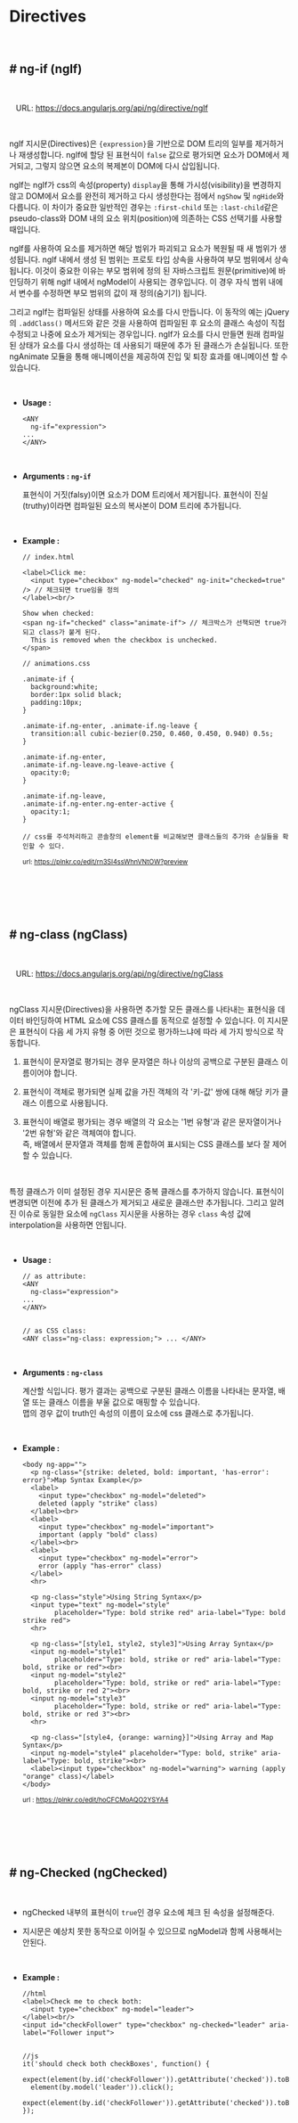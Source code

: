 # Directives

<br>

## # ng-if (ngIf)

<br>

&nbsp;&nbsp; URL: https://docs.angularjs.org/api/ng/directive/ngIf

<br>

ngIf 지시문(Directives)은 `{expression}`을 기반으로 DOM 트리의 일부를 제거하거나 재생성합니다. ngIf에 할당 된 표현식이 `false` 값으로 평가되면 요소가 DOM에서 제거되고, 그렇지 않으면 요소의 복제본이 DOM에 다시 삽입됩니다.

ngIf는 ngIf가 css의 속성(property) `display`을 통해 가시성(visibility)을 변경하지 않고 DOM에서 요소를 완전히 제거하고 다시 생성한다는 점에서 `ngShow` 및 `ngHide`와 다릅니다. 이 차이가 중요한 일반적인 경우는 `:first-child` 또는 `:last-child`같은 pseudo-class와 DOM 내의 요소 위치(position)에 의존하는 CSS 선택기를 사용할 때입니다.

ngIf를 사용하여 요소를 제거하면 해당 범위가 파괴되고 요소가 복원될 때 새 범위가 생성됩니다. ngIf 내에서 생성 된 범위는 프로토 타입 상속을 사용하여 부모 범위에서 상속됩니다. 이것이 중요한 이유는 부모 범위에 정의 된 자바스크립트 원문(primitive)에 바인딩하기 위해 ngIf 내에서 ngModel이 사용되는 경우입니다. 이 경우 자식 범위 내에서 변수를 수정하면 부모 범위의 값이 재 정의(숨기기) 됩니다.

그리고 ngIf는 컴파일된 상태를 사용하여 요소를 다시 만듭니다. 이 동작의 예는 jQuery의 `.addClass()` 메서드와 같은 것을 사용하여 컴파일된 후 요소의 클래스 속성이 직접 수정되고 나중에 요소가 제거되는 경우입니다. ngIf가 요소를 다시 만들면 원래 컴파일된 상태가 요소를 다시 생성하는 데 사용되기 때문에 추가 된 클래스가 손실됩니다. 또한 ngAnimate 모듈을 통해 애니메이션을 제공하여 진입 및 퇴장 효과를 애니메이션 할 수 있습니다.

<br>

- **Usage :**

  ```
  <ANY
    ng-if="expression">
  ...
  </ANY>
  ```

<br>

- **Arguments : `ng-if`**

  표현식이 거짓(falsy)이면 요소가 DOM 트리에서 제거됩니다. 표현식이 진실(truthy)이라면 컴파일된 요소의 복사본이 DOM 트리에 추가됩니다.

<br>

- **Example :**

  ```
  // index.html

  <label>Click me:
    <input type="checkbox" ng-model="checked" ng-init="checked=true" /> // 체크되면 true임을 정의
  </label><br/>

  Show when checked:
  <span ng-if="checked" class="animate-if"> // 체크박스가 선책되면 true가 되고 class가 붙게 된다.
    This is removed when the checkbox is unchecked.
  </span>
  ```

  ```
  // animations.css

  .animate-if {
    background:white;
    border:1px solid black;
    padding:10px;
  }

  .animate-if.ng-enter, .animate-if.ng-leave {
    transition:all cubic-bezier(0.250, 0.460, 0.450, 0.940) 0.5s;
  }

  .animate-if.ng-enter,
  .animate-if.ng-leave.ng-leave-active {
    opacity:0;
  }

  .animate-if.ng-leave,
  .animate-if.ng-enter.ng-enter-active {
    opacity:1;
  }

  // css를 주석처리하고 콘솔창의 element를 비교해보면 클래스들의 추가와 손실들을 확인할 수 있다.
  ```

  <small>url: https://plnkr.co/edit/rn3SI4ssWhnVNtOW?preview</small>

<br>
<br>
<br>
<br>

## # ng-class (ngClass)

<br>

&nbsp;&nbsp; URL: https://docs.angularjs.org/api/ng/directive/ngClass

<br>

ngClass 지시문(Directives)을 사용하면 추가할 모든 클래스를 나타내는 표현식을 데이터 바인딩하여 HTML 요소에 CSS 클래스를 동적으로 설정할 수 있습니다. 이 지시문은 표현식이 다음 세 가지 유형 중 어떤 것으로 평가하느냐에 따라 세 가지 방식으로 작동합니다.

1. 표현식이 문자열로 평가되는 경우 문자열은 하나 이상의 공백으로 구분된 클래스 이름이어야 합니다.

2. 표현식이 객체로 평가되면 실제 값을 가진 객체의 각 '키-값' 쌍에 대해 해당 키가 클래스 이름으로 사용됩니다.

3. 표현식이 배열로 평가되는 경우 배열의 각 요소는 '1번 유형'과 같은 문자열이거나 '2번 유형'와 같은 객체여야 합니다.  
   즉, 배열에서 문자열과 객체를 함께 혼합하여 표시되는 CSS 클래스를 보다 잘 제어할 수 있습니다.

<br>

특정 클래스가 이미 설정된 경우 지시문은 중복 클래스를 추가하지 않습니다. 표현식이 변경되면 이전에 추가 된 클래스가 제거되고 새로운 클래스만 추가됩니다. 그리고 알려진 이슈로 동일한 요소에 `ngClass` 지시문을 사용하는 경우 `class` 속성 값에 interpolation을 사용하면 안됩니다.

<br>

- **Usage :**

  ```
  // as attribute:
  <ANY
    ng-class="expression">
  ...
  </ANY>


  // as CSS class:
  <ANY class="ng-class: expression;"> ... </ANY>
  ```

<br>

- **Arguments : `ng-class`**

  계산할 식입니다. 평가 결과는 공백으로 구분된 클래스 이름을 나타내는 문자열, 배열 또는 클래스 이름을 부울 값으로 매핑할 수 있습니다.  
   맵의 경우 값이 truth인 속성의 이름이 요소에 css 클래스로 추가됩니다.

<br>

- **Example :**

  ```
  <body ng-app="">
    <p ng-class="{strike: deleted, bold: important, 'has-error': error}">Map Syntax Example</p>
    <label>
      <input type="checkbox" ng-model="deleted">
      deleted (apply "strike" class)
    </label><br>
    <label>
      <input type="checkbox" ng-model="important">
      important (apply "bold" class)
    </label><br>
    <label>
      <input type="checkbox" ng-model="error">
      error (apply "has-error" class)
    </label>
    <hr>

    <p ng-class="style">Using String Syntax</p>
    <input type="text" ng-model="style"
          placeholder="Type: bold strike red" aria-label="Type: bold strike red">
    <hr>

    <p ng-class="[style1, style2, style3]">Using Array Syntax</p>
    <input ng-model="style1"
          placeholder="Type: bold, strike or red" aria-label="Type: bold, strike or red"><br>
    <input ng-model="style2"
          placeholder="Type: bold, strike or red" aria-label="Type: bold, strike or red 2"><br>
    <input ng-model="style3"
          placeholder="Type: bold, strike or red" aria-label="Type: bold, strike or red 3"><br>
    <hr>

    <p ng-class="[style4, {orange: warning}]">Using Array and Map Syntax</p>
    <input ng-model="style4" placeholder="Type: bold, strike" aria-label="Type: bold, strike"><br>
    <label><input type="checkbox" ng-model="warning"> warning (apply "orange" class)</label>
  </body>
  ```

  <small>url : https://plnkr.co/edit/hoCFCMoAQO2YSYA4</small>

<br>
<br>
<br>
<br>

## # ng-Checked (ngChecked)

<br>

- ngChecked 내부의 표현식이 `true`인 경우 요소에 체크 된 속성을 설정해준다.

- 지시문은 예상치 못한 동작으로 이어질 수 있으므로 ngModel과 함께 사용해서는 안된다.

<br>

- **Example :**

  ```
  //html
  <label>Check me to check both:
    <input type="checkbox" ng-model="leader">
  </label><br/>
  <input id="checkFollower" type="checkbox" ng-checked="leader" aria-label="Follower input">


  //js
  it('should check both checkBoxes', function() {
    expect(element(by.id('checkFollower')).getAttribute('checked')).toBeFalsy();
    element(by.model('leader')).click();
    expect(element(by.id('checkFollower')).getAttribute('checked')).toBeTruthy();
  });
  ```

